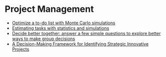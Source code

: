 # Project Management

- [Optimize a to-do list with Monte Carlo simulations](https://towardsdatascience.com/optimise-your-todo-list-with-monte-carlo-simulations-in-python-1682a8a5eb84)
- [Estimating tasks with statistics and simulations](https://towardsdatascience.com/estimating-tasks-with-statistics-and-simulations-using-python-ddd1df3c7ce1)
- [Decide better together: answer a few simple questions to explore better ways to make group decisions](https://thedecider.app/)
- [A Decision-Making Framework for Identifying Strategic Innovative Projects](https://andreagigli.medium.com/a-decision-making-framework-for-identifying-strategic-innovative-projects-055361406924)
